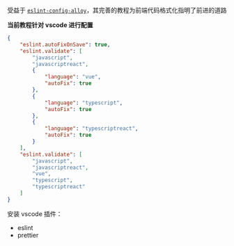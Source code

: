受益于 [`eslint-config-alloy`](https://www.npmjs.com/package/eslint-config-alloy)，其完善的教程为前端代码格式化指明了前进的道路



**当前教程针对 vscode 进行配置**

```json
{
    "eslint.autoFixOnSave": true,
    "eslint.validate": [
        "javascript",
        "javascriptreact",
        {
            "language": "vue",
            "autoFix": true
        },
        {
            "language": "typescript",
            "autoFix": true
        },
        {
            "language": "typescriptreact",
            "autoFix": true
        }
    ],
    "eslint.validate": [
        "javascript",
        "javascriptreact",
        "vue",
        "typescript",
        "typescriptreact"
    ]
}
```



安装 vscode 插件：

- eslint
- prettier